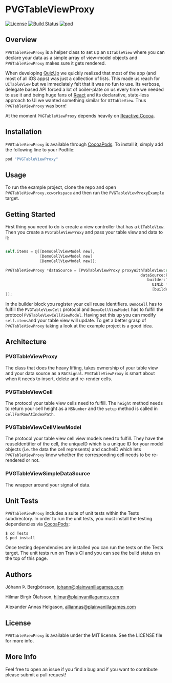 # PVGTableViewProxy

[![License](https://img.shields.io/badge/license-MIT-green.svg)](https://github.com/plain-vanilla-games/PVGTableViewProxy/blob/master/LICENSE)
[![Build Status](https://travis-ci.org/plain-vanilla-games/PVGTableViewProxy.svg)](https://travis-ci.org/plain-vanilla-games/PVGTableViewProxy)
[![pod](https://img.shields.io/cocoapods/v/PVGTableViewProxy.svg)](https://img.shields.io/cocoapods/v/PVGTableViewProxy.svg)

## Overview

`PVGTableViewProxy` is a helper class to set up an `UITableView` where you can declare your data as a simple array of view-model objects and `PVGTableViewProxy` makes sure it gets rendered.

When developing [QuizUp](https://www.quizup.com) we quickly realized that most of the app (and most of all iOS apps) was just a collection of lists. This made us reach for `UITableView` but we immediately felt that it was no fun to use. Its verbose, delegate based API forced a lot of boiler-plate on us every time we needed to use it and being huge fans of [React](https://facebook.github.io/react/) and its declarative, state-less approach to UI we wanted something similar for `UITableView`. Thus `PVGTableViewProxy` was born!

At the moment `PVGTableViewProxy` depends heavily on [Reactive Cocoa](https://github.com/ReactiveCocoa/ReactiveCocoa).

## Installation

`PVGTableViewProxy` is available through [CocoaPods](http://cocoapods.org). To install it, simply add the following line to your Podfile:

```ruby
pod "PVGTableViewProxy"
```

## Usage

To run the example project, clone the repo and open `PVGTableViewProxy.xcworkspace` and then run the `PVGTableViewProxyExample` target.

## Getting Started

First thing you need to do is create a view controller that has a `UITableView`. Then you create a `PVGTableViewProxy` and pass your table view and data to it:

```objective-c

self.items = @[[DemoCellViewModel new],
               [DemoCellViewModel new]
               [DemoCellViewModel new]];

PVGTableViewProxy *dataSource = [PVGTableViewProxy proxyWithTableView:self.tableView
                                                           dataSource:RACObserve(self, items)
                                                              builder:^(id<PVGTableViewProxyConfig> builder) {
                                                                UINib *nib = [UINib nibWithNibName:@"ExampleNib" bundle:nil];
                                                                [builder registerNib:nib forCellReuseIdentifier:@"exampleNibReuseIdentifier"];
}];
```

In the builder block you register your cell reuse identifiers. `DemoCell` has to fulfill the `PVGTableViewCell` protocol and `DemoCellViewModel` has to fulfill the protocol `PVGTableViewCellViewModel`. Having set this up you can modify `self.items`and your table view will update. To get a better grasp of `PVGTableViewProxy` taking a look at the example project is a good idea.

## Architecture

### PVGTableViewProxy

The class that does the heavy lifting, takes ownership of your table view and your data source as a `RACSignal`. `PVGTableViewProxy` is smart about when it needs to insert, delete and re-render cells.

### PVGTableViewCell

The protocol your table view cells need to fulfill. The `height` method needs to return your cell height as a `NSNumber` and the `setup` method is called in `cellForRowAtIndexPath`.

### PVGTableViewCellViewModel

The protocol your table view cell view models need to fulfill. They have the reuseIdentifier of the cell, the uniqueID which is a unique ID for your model objects (i.e. the data the cell represents) and cacheID which lets `PVGTableViewProxy` know whether the corresponding cell needs to be re-rendered or not.

### PVGTableViewSimpleDataSource

The wrapper around your signal of data.

## Unit Tests

`PVGTableViewProxy` includes a suite of unit tests within the Tests subdirectory. In order to run the unit tests, you must install the testing dependencies via [CocoaPods](http://cocoapods.org/):

    $ cd Tests
    $ pod install

Once testing dependencies are installed you can run the tests on the Tests target. The unit tests run on Travis CI and you can see the build status on the top of this page.

## Authors

Jóhann Þ. Bergþórsson, johann@plainvanillagames.com

Hilmar Birgir Ólafsson, hilmar@plainvanillagames.com

Alexander Annas Helgason, alliannas@plainvanillagames.com

## License

`PVGTableViewProxy` is available under the MIT license. See the LICENSE file for more info.

## More Info

Feel free to open an issue if you find a bug and if you want to contribute please submit a pull request!
